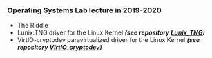 ### Operating Systems Lab lecture in 2019-2020

* The Riddle
* Lunix:TNG driver for the Linux Kernel ***(see repository [Lunix_TNG](https://github.com/ntouev/Lunix_TNG))***
* VirtIO-cryptodev paravirtualized driver for the Linux Kernel ***(see repository [VirtIO_cryptodev](https://github.com/ntouev/VirtIO-cryptodev))***
